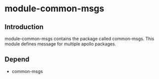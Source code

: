 # module-common-msgs

## Introduction
module-common-msgs contains the package called common-msgs. This module defines message for multiple apollo packages.

## Depend
* common-msgs